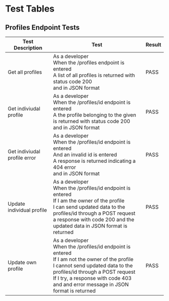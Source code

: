 # Test Tables
## Profiles Endpoint Tests
| Test Description              | Test | Result |
|-------------------------------|------------------------------------------|--------|
|Get all profiles|As a developer <br> When the /profiles endpoint is entered <br> A list of all profiles is returned with status code 200 <br> and in JSON format|PASS|
|Get indiviudal profile|As a developer <br> When the /profiles/id endpoint is entered <br> A the profile belonging to the given is returned with status code 200 <br> and in JSON format|PASS|
|Get indiviudal profile error|As a developer <br> When the /profiles/id endpoint is entered <br> And an invalid id is entered<br>A response is returned indicating a 404 error <br> and in JSON format|PASS|
|Update individual profile|As a developer <br> When the /profiles/id endpoint is entered <br> If I am the owner of the profile <br> I can send updated data to the profiles/id through a POST request <br> a response with code 200 and the updated data in JSON format is returned|PASS|
|Update own profile|As a developer <br> When the /profiles/id endpoint is entered <br> If I am not the owner of the profile <br> I cannot send updated data to the profiles/id through a POST request <br>If I try, a response with code 403 and and error message in JSON format is returned|PASS|
